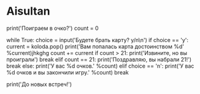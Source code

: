 # Aisultan
print('Поиграем в очко?')
count = 0

while True:
    choice = input('Будете брать карту? y/n\n')
    if choice == 'y':
        current = koloda.pop()
        print('Вам попалась карта достоинством %d' %current)jhkghg
        count += current
        if count > 21:
            print('Извините, но вы проиграли')
            break
        elif count == 21:
            print('Поздравляю, вы набрали 21!')
            break
        else:
            print('У вас %d очков.' %count)
    elif choice == 'n':
        print('У вас %d очков и вы закончили игру.' %count)
        break

print('До новых встреч!')
